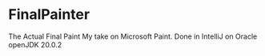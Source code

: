 # FinalPainter
The Actual Final Paint
My take on Microsoft Paint. Done in IntelliJ on Oracle openJDK 20.0.2
